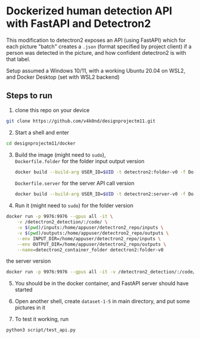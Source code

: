 # Dockerized human detection API with FastAPI and Detectron2

This modification to detectron2 exposes an API (using FastAPI) which for each picture "batch" creates a `.json` (format specified by project client) if a person was detected in the picture, and how confident detectron2 is with that label.

Setup assumed a Windows 10/11, with a working Ubuntu 20.04 on WSL2, and Docker Desktop (set with WSL2 backend)

## Steps to run

1. clone this repo on your device

```bash
git clone https://github.com/v4k0nd/designprojectm11.git
```

2. Start a shell and enter

```bash
cd designprojectm11/docker
```

3. Build the image (might need to `sudo`), \
`Dockerfile.folder` for the folder input output version 

    ```bash
    docker build --build-arg USER_ID=$UID -t detectron2:folder-v0 -f Dockerfile.folder .
    ```

    `Dockerfile.server` for the server API call version

    ```bash
    docker build --build-arg USER_ID=$UID -t detectron2:server-v0 -f Dockerfile.server .
    ```

4. Run it (might need to `sudo`)
for the folder version
```bash
docker run -p 9976:9976 --gpus all -it \
    -v /detectron2_detection/:/code/ \
    -v $(pwd)/inputs:/home/appuser/detectron2_repo/inputs \
    -v $(pwd)/outputs:/home/appuser/detectron2_repo/outputs \
    --env INPUT_DIR=/home/appuser/detectron2_repo/inputs \
    --env OUTPUT_DIR=/home/appuser/detectron2_repo/outputs \
    --name=detectron2_container_folder detectron2:folder-v0
```
the server version
```bash
docker run -p 9976:9976 --gpus all -it -v /detectron2_detection/:/code/ --name=detectron2_container_folder detectron2:server-v0
```

5. You should be in the docker container, and FastAPI server should have started

6. Open another shell, create `dataset-1-5` in main directory, and put some pictures in it

7. To test it working, run

```bash
python3 script/test_api.py
```
